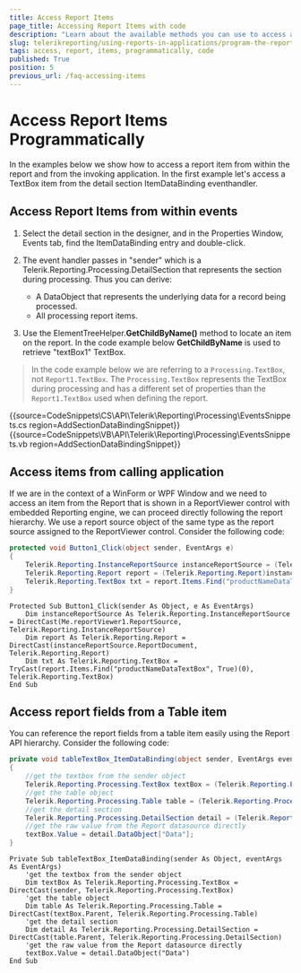 ```yaml
---
title: Access Report Items
page_title: Accessing Report Items with code
description: "Learn about the available methods you can use to access a Telerik Reporting report item programmatically and find relevant CSharp/VB examples for each method."
slug: telerikreporting/using-reports-in-applications/program-the-report-definition/access-report-items-programmatically
tags: access, report, items, programmatically, code
published: True
position: 5
previous_url: /faq-accessing-items
---
```


# Access Report Items Programmatically

In the examples below we show how to access a report item from within the report and from the invoking application. In the first example let's access a TextBox item from the detail section ItemDataBinding eventhandler.

## Access Report Items from within events

1. Select the detail section in the designer, and in the Properties Window, Events tab, find the ItemDataBinding entry and double-click.

1. The event handler passes in "sender" which is a Telerik.Reporting.Processing.DetailSection that represents the section during processing. Thus you can derive:

	+ A DataObject that represents the underlying data for a record being processed.
	+ All processing report items.

1. Use the ElementTreeHelper.__GetChildByName()__ method to locate an item on the report. In the code example below __GetChildByName__ is used to retrieve "textBox1" TextBox.

> In the code example below we are referring to a `Processing.TextBox`, not `Report1.TextBox`.
> The `Processing.TextBox` represents the TextBox during processing and has a different set of properties than the `Report1.TextBox` used when defining the report.

{{source=CodeSnippets\CS\API\Telerik\Reporting\Processing\EventsSnippets.cs region=AddSectionDataBindingSnippet}}
{{source=CodeSnippets\VB\API\Telerik\Reporting\Processing\EventsSnippets.vb region=AddSectionDataBindingSnippet}}

## Access items from calling application

If we are in the context of a WinForm or WPF Window and we need to access an item from the Report that is shown in a ReportViewer control with embedded Reporting engine, we can proceed directly following the report hierarchy. We use a report source object of the same type as the report source assigned to the ReportViewer control. Consider the following code:

````C#
protected void Button1_Click(object sender, EventArgs e)
{
	Telerik.Reporting.InstanceReportSource instanceReportSource = (Telerik.Reporting.InstanceReportSource)this.reportViewer1.ReportSource;
	Telerik.Reporting.Report report = (Telerik.Reporting.Report)instanceReportSource.ReportDocument;
	Telerik.Reporting.TextBox txt = report.Items.Find("productNameDataTextBox", true)[0] as Telerik.Reporting.TextBox;
}
````
````VB.NET
Protected Sub Button1_Click(sender As Object, e As EventArgs)
	Dim instanceReportSource As Telerik.Reporting.InstanceReportSource = DirectCast(Me.reportViewer1.ReportSource, Telerik.Reporting.InstanceReportSource)
	Dim report As Telerik.Reporting.Report = DirectCast(instanceReportSource.ReportDocument, Telerik.Reporting.Report)
	Dim txt As Telerik.Reporting.TextBox = TryCast(report.Items.Find("productNameDataTextBox", True)(0), Telerik.Reporting.TextBox)
End Sub
````

## Access report fields from a Table item

You can reference the report fields from a table item easily using the Report API hierarchy. Consider the following code:

````C#
private void tableTextBox_ItemDataBinding(object sender, EventArgs eventArgs)
{
	//get the textbox from the sender object
	Telerik.Reporting.Processing.TextBox textBox = (Telerik.Reporting.Processing.TextBox)sender;
	//get the table object
	Telerik.Reporting.Processing.Table table = (Telerik.Reporting.Processing.Table)textBox.Parent;
	//get the detail section
	Telerik.Reporting.Processing.DetailSection detail = (Telerik.Reporting.Processing.DetailSection)table.Parent;
	//get the raw value from the Report datasource directly
	textBox.Value = detail.DataObject["Data"];
}
````
````VB.NET
Private Sub tableTextBox_ItemDataBinding(sender As Object, eventArgs As EventArgs)
	'get the textbox from the sender object
	Dim textBox As Telerik.Reporting.Processing.TextBox = DirectCast(sender, Telerik.Reporting.Processing.TextBox)
	'get the table object
	Dim table As Telerik.Reporting.Processing.Table = DirectCast(textBox.Parent, Telerik.Reporting.Processing.Table)
	'get the detail section
	Dim detail As Telerik.Reporting.Processing.DetailSection = DirectCast(table.Parent, Telerik.Reporting.Processing.DetailSection)
	'get the raw value from the Report datasource directly
	textBox.Value = detail.DataObject("Data")
End Sub
````

